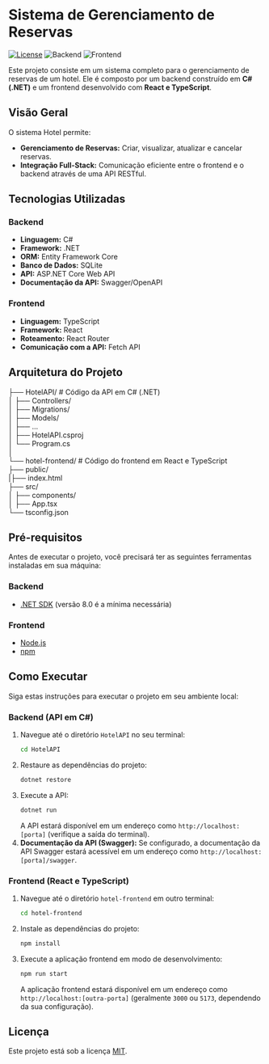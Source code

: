 # Sistema de Gerenciamento de Reservas

[![License](https://img.shields.io/badge/License-MIT-yellow.svg)](https://opensource.org/licenses/MIT)
![Backend](https://img.shields.io/badge/Backend-C%23%20.NET-blue)
![Frontend](https://img.shields.io/badge/Frontend-React%20TypeScript-brightgreen)

Este projeto consiste em um sistema completo para o gerenciamento de reservas de um hotel. Ele é composto por um backend construído em **C\# (.NET)** e um frontend desenvolvido com **React e TypeScript**.

## Visão Geral

O sistema Hotel permite:

* **Gerenciamento de Reservas:** Criar, visualizar, atualizar e cancelar reservas.
* **Integração Full-Stack:** Comunicação eficiente entre o frontend e o backend através de uma API RESTful.

## Tecnologias Utilizadas

### Backend

* **Linguagem:** C\#
* **Framework:** .NET
* **ORM:** Entity Framework Core
* **Banco de Dados:** SQLite
* **API:** ASP.NET Core Web API
* **Documentação da API:** Swagger/OpenAPI

### Frontend

* **Linguagem:** TypeScript
* **Framework:** React
* **Roteamento:** React Router
* **Comunicação com a API:** Fetch API

## Arquitetura do Projeto
├── HotelAPI/             # Código da API em C# (.NET)<br>
│   ├── Controllers/<br>
│   ├── Migrations/<br>
│   ├── Models/<br>
│   ├── ...<br>
│   ├── HotelAPI.csproj<br>
│   └── Program.cs<br>
│<br>
└── hotel-frontend/            # Código do frontend em React e TypeScript<br>
├── public/<br>
|├── index.html<br>
├── src/<br>
│   ├── components/<br>
│   ├── App.tsx<br>
└── tsconfig.json<br>

## Pré-requisitos

Antes de executar o projeto, você precisará ter as seguintes ferramentas instaladas em sua máquina:

### Backend

* [.NET SDK](https://dotnet.microsoft.com/download) (versão 8.0 é a mínima necessária)

### Frontend

* [Node.js](https://nodejs.org/)
* [npm](https://www.npmjs.com/)

## Como Executar

Siga estas instruções para executar o projeto em seu ambiente local:

### Backend (API em C\#)

1.  Navegue até o diretório `HotelAPI` no seu terminal:
    ```bash
    cd HotelAPI
    ```
2.  Restaure as dependências do projeto:
    ```bash
    dotnet restore
    ```
3.  Execute a API:
    ```bash
    dotnet run
    ```
    A API estará disponível em um endereço como `http://localhost:[porta]` (verifique a saída do terminal).
4.  **Documentação da API (Swagger):** Se configurado, a documentação da API Swagger estará acessível em um endereço como `http://localhost:[porta]/swagger`.

### Frontend (React e TypeScript)

1.  Navegue até o diretório `hotel-frontend` em outro terminal:
    ```bash
    cd hotel-frontend
    ```
2.  Instale as dependências do projeto:
    ```bash
    npm install
    ```
3.  Execute a aplicação frontend em modo de desenvolvimento:
    ```bash
    npm run start
    ```
    A aplicação frontend estará disponível em um endereço como `http://localhost:[outra-porta]` (geralmente `3000` ou `5173`, dependendo da sua configuração).


## Licença

Este projeto está sob a licença [MIT](https://opensource.org/licenses/MIT).
